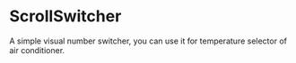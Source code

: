 # ScrollSwitcher #

A simple visual number switcher, you can use it for temperature selector of air conditioner.